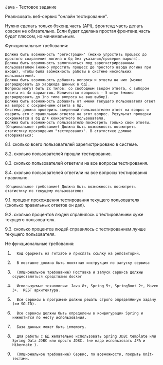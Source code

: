 Java - Тестовое задание

Реализовать веб-сервис "онлайн тестирование".

Нужно сделать только бэкенд часть (API), фронтенд часть делать совсем не обязательно. Если будет сделана простая фронтенд часть будет плюсом, но минимальным.

Функциональные требования:

    Должна быть возможность "регистрации" (можно упростить процесс до простого сохранения логина в бд без указания/проверки пароля).
    Должна быть возможность залогиниться под зарегистрированным пользователем (можно упростить процесс до простого ввода логина при входе), чтобы была возможность работы в системе нескольких пользователей.
    Должна быть возможность добавить вопросы и ответы на них (можно деградировать до хардкода данных в бд).
    Вопросы могут быть 2х типов: со свободным вводом ответа, с выбором ответа из 4х вариантов. Количество вопросов - 5 штук (можно деградировать до 1го типа вопроса на ваш выбор).
    Должна быть возможность добавить от имени текущего пользователя ответ на вопрос с сохранением ответа в бд.
    Система должна проверить введенный пользователем ответ на вопрос и сверить его с правильным ответов на этот вопрос. Результат проверки сохраняется в бд для конкретного пользователя.
    Должна быть возможность пользователю посмотреть только свои ответы.
    (Опциональное требование) Должна быть возможность посмотреть статистику прохождения "тестирования". В статистике должно отображаться: 

8.1.   сколько всего пользователей зарегистрировано в системе.

8.2.   сколько пользователей прошли тестирование.

8.3.   сколько пользователей ответили на все вопросы тестирования.

8.4.   сколько пользователей ответили на все вопросы тестирования правильно. 

    (Опциональное требование) Должна быть возможность посмотреть статистику по текущему пользователю:

9.1.   процент прохождения тестирования текущего пользователя (сколько правильных ответов он дал).

9.2.   сколько процентов людей справилось с тестированием хуже текущего пользователя.

9.3.   сколько процентов людей справилось с тестированием лучше текущего пользователя.

Не функциональные требования:

1.       Код оформить на гитхабе и прислать ссылку на репозиторий.  

2.       В поставке должна быть понятная инструкция по запуску сервиса

3.       (Опциональное требование) Поставка и запуск сервиса должны осуществляться средствами docker 

4.       Используемые технологии: Java 8+, Spring 5+, SpringBoot 2+, Maven 3+.  REST архитектура. 

5.       Все сервисы в программе должны решать строго определённую задачу (см SOLID).

6.       Все сервисы должны быть определены в конфигурации Spring и инжектится по месту использования.

7.       База данных может быть inmemory. 

8.       Для работы с БД желательно использовать Spring JDBC template или Spring Data JDBC или просто JDBC. (не надо использовать JPA и Hibernate ).

9.       (Опциональное требование) Сервис, по возможности, покрыть Unit-тестами.